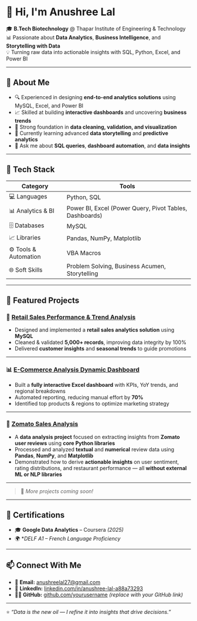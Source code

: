 # 👋 Hi, I'm Anushree Lal  

🎓 **B.Tech Biotechnology** @ Thapar Institute of Engineering & Technology  
📊 Passionate about **Data Analytics**, **Business Intelligence**, and **Storytelling with Data**  
💡 Turning raw data into actionable insights with SQL, Python, Excel, and Power BI  

---

## 🚀 About Me  

- 🔍 Experienced in designing **end-to-end analytics solutions** using MySQL, Excel, and Power BI  
- 📈 Skilled at building **interactive dashboards** and uncovering **business trends**  
- 🧠 Strong foundation in **data cleaning, validation, and visualization**  
- 🌱 Currently learning advanced **data storytelling** and **predictive analytics**  
- 💬 Ask me about **SQL queries**, **dashboard automation**, and **data insights**  

---

## 🧰 Tech Stack  

| Category | Tools |
|----------|-------|
| 💻 Languages | Python, SQL |
| 📊 Analytics & BI | Power BI, Excel (Power Query, Pivot Tables, Dashboards) |
| 🗄️ Databases | MySQL |
| 📈 Libraries | Pandas, NumPy, Matplotlib |
| ⚙️ Tools & Automation | VBA Macros |
| 🌐 Soft Skills | Problem Solving, Business Acumen, Storytelling |

---

## 📂 Featured Projects  

### 🧾 [Retail Sales Performance & Trend Analysis](#)
- Designed and implemented a **retail sales analytics solution** using **MySQL**  
- Cleaned & validated **5,000+ records**, improving data integrity by 100%  
- Delivered **customer insights** and **seasonal trends** to guide promotions  

---

### 📊 [E-Commerce Analysis Dynamic Dashboard](#)
- Built a **fully interactive Excel dashboard** with KPIs, YoY trends, and regional breakdowns  
- Automated reporting, reducing manual effort by **70%**  
- Identified top products & regions to optimize marketing strategy  

---

### 🍴 [Zomato Sales Analysis](#)
- A **data analysis project** focused on extracting insights from **Zomato user reviews** using **core Python libraries**  
- Processed and analyzed **textual** and **numerical** review data using **Pandas**, **NumPy**, and **Matplotlib**  
- Demonstrated how to derive **actionable insights** on user sentiment, rating distributions, and restaurant performance — all **without external ML or NLP libraries**  

---

> 🔗 *More projects coming soon!*

---

## 🧠 Certifications  

- 🎓 **Google Data Analytics** – Coursera *(2025)*  
- 🌍 **DELF A1 – French Language Proficiency*  

---

## 📫 Connect With Me  

- 📧 **Email:** [anushreelal27@gmail.com](mailto:anushreelal27@gmail.com)  
- 💼 **LinkedIn:** [linkedin.com/in/anushree-lal-a88a73293](https://www.linkedin.com/in/anushree-lal-a88a73293)  
- 🧑‍💻 **GitHub:** [github.com/yourusername](#) *(replace with your GitHub link)*  

---

⭐️ *“Data is the new oil — I refine it into insights that drive decisions.”*
